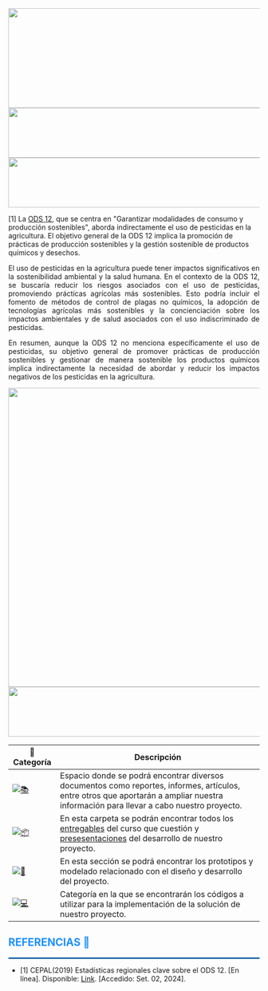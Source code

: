 <img src="https://github.com/user-attachments/assets/698b513f-7de0-4639-8613-a79f1cd6cca4" width="1500" height="200">


<img src="https://github.com/user-attachments/assets/bc5760ab-4382-4bea-bd2b-6d71d03b632c" width="1500" height="100">



<img src="https://github.com/user-attachments/assets/752d15ad-6aec-4720-9c7e-a32fd83be5ab" width="1500" height="100">

<p align="justify">
  
[1] La [ODS 12](https://www.un.org/sustainabledevelopment/es/sustainable-consumption-production/), que se centra en "Garantizar modalidades de consumo y producción sostenibles", aborda indirectamente el uso de pesticidas en la agricultura. El objetivo general de la ODS 12 implica la promoción de prácticas de producción sostenibles y la gestión sostenible de productos químicos y desechos.
 </p>
 
<p align="justify">
El uso de pesticidas en la agricultura puede tener impactos significativos en la sostenibilidad ambiental y la salud humana. En el contexto de la ODS 12, se buscaría reducir los riesgos asociados con el uso de pesticidas, promoviendo prácticas agrícolas más sostenibles. Esto podría incluir el fomento de métodos de control de plagas no químicos, la adopción de tecnologías agrícolas más sostenibles y la concienciación sobre los impactos ambientales y de salud asociados con el uso indiscriminado de pesticidas.
</p>

<p align="justify">
En resumen, aunque la ODS 12 no menciona específicamente el uso de pesticidas, su objetivo general de promover prácticas de producción sostenibles y gestionar de manera sostenible los productos químicos implica indirectamente la necesidad de abordar y reducir los impactos negativos de los pesticidas en la agricultura.
</p>


<img src="https://github.com/user-attachments/assets/8c6d087b-cbd8-4623-8a05-1c83adbff29e" width="1500" height="600">
<img src="https://github.com/user-attachments/assets/a203d076-09ac-40a9-a5ac-42745ef7f066" width="1500" height="100">

| 📂 Categoría    | Descripción |
|-----------------|-------------|
| [![📚](https://img.shields.io/badge/Documentación-%20-blue)](https://github.com/Magno-Luque/PI1/tree/main/Documentaci%C3%B3n) | Espacio donde se podrá encontrar diversos documentos como reportes, informes, artículos, entre otros que aportarán a ampliar nuestra información para llevar a cabo nuestro proyecto. |
| [![📦](https://img.shields.io/badge/PI1-%20-green)](https://github.com/Magno-Luque/PI1/tree/main/PI1) | En esta carpeta se podrán encontrar todos los [entregables](https://github.com/Magno-Luque/PI1/tree/main/PI1/Entregables) del curso que cuestión y [presesentaciones](https://github.com/Magno-Luque/PI1/tree/main/PI1/Presentaciones) del desarrollo de nuestro proyecto. |
| [![🔧](https://img.shields.io/badge/Hardware-%20-orange)](https://github.com/Magno-Luque/PI1/tree/main/Hardware) | En esta sección se podrá encontrar los prototipos y modelado relacionado con el diseño y desarrollo del proyecto. |
| [![💻](https://img.shields.io/badge/Software-%20-purple)](https://github.com/Magno-Luque/PI1/tree/main/Software) | Categoría en la que se encontrarán los códigos a utilizar para la implementación de la solución de nuestro proyecto. |

<h2 style="color: #1E90FF;">REFERENCIAS 📖</h2>
<hr style="border: 1px solid #1E90FF;">

+ [1] CEPAL(2019) Estadísticas regionales clave sobre el ODS 12. [En línea]. Disponible: [Link](https://www.cepal.org/sites/default/files/static/files/ods12_c1900731_press.pdf). [Accedido: Set. 02, 2024].
